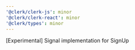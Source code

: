 ```yaml
---
'@clerk/clerk-js': minor
'@clerk/clerk-react': minor
'@clerk/types': minor
---
```


[Experimental] Signal implementation for SignUp

